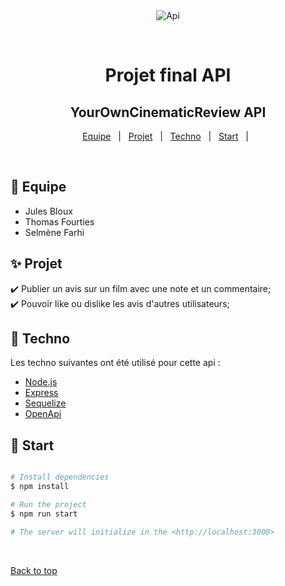 <div align="center" id="top"> 
  <img src="./.github/app.gif" alt="Api" />

  &#xa0;

</div>

<h1 align="center">Projet final API</h1>

<!-- Status -->

<h2 align="center">YourOwnCinematicReview API</h2>

<p align="center">
  <a href="#dart-equipe">Equipe</a> &#xa0; | &#xa0; 
  <a href="#sparkles-projet">Projet</a> &#xa0; | &#xa0;
  <a href="#rocket-technologies">Techno</a> &#xa0; | &#xa0;
  <a href="#checkered_flag-starting">Start</a> &#xa0; | &#xa0;
</p>

<br>

## :dart: Equipe ##

<ul>
  <li>Jules Bloux</li>
  <li>Thomas Fourties</li>
  <li>Selmène Farhi</li>
</ul>

## :sparkles: Projet ##

:heavy_check_mark: Publier un avis sur un film avec une note et un commentaire;\
:heavy_check_mark: Pouvoir like ou dislike les avis d'autres utilisateurs;

## :rocket: Techno ##

Les techno suivantes ont été utilisé pour cette api :

- [Node.js](https://nodejs.org/en/)
- [Express](https://pt-br.reactjs.org/)
- [Sequelize](https://reactnative.dev/)
- [OpenApi](https://www.typescriptlang.org/)

## :checkered_flag: Start ##

```bash

# Install dependencies
$ npm install

# Run the project
$ npm run start

# The server will initialize in the <http://localhost:3000>
```

&#xa0;

<a href="#top">Back to top</a>
